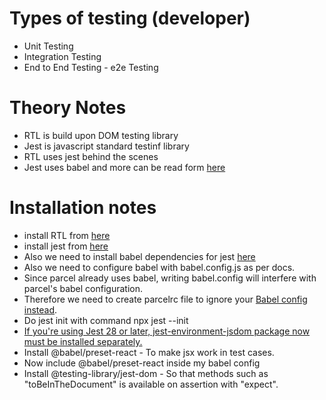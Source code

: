 # Types of testing (developer)

- Unit Testing
- Integration Testing
- End to End Testing - e2e Testing

# Theory Notes

- RTL is build upon DOM testing library
- Jest is javascript standard testinf library
- RTL uses jest behind the scenes
- Jest uses babel and more can be read form [here](https://jestjs.io/)

# Installation notes

- install RTL from [here](https://testing-library.com/docs/react-testing-library/intro/)
- install jest from [here](https://jestjs.io/docs/getting-started)
- Also we need to install babel dependencies for jest [here](https://jestjs.io/docs/getting-started#using-babel)
- Also we need to configure babel with babel.config.js as per docs.
- Since parcel already uses babel, writing babel.config will interfere with parcel's babel configuration.
- Therefore we need to create parcelrc file to ignore your [Babel config instead](https://parceljs.org/languages/javascript/#usage-with-other-tools).
- Do jest init with command npx jest --init
- [If you're using Jest 28 or later, jest-environment-jsdom package now must be installed separately.](https://testing-library.com/docs/react-testing-library/setup#jest-28)
- Install @babel/preset-react - To make jsx work in test cases.
- Now include @babel/preset-react inside my babel config
- Install @testing-library/jest-dom - So that methods such as "toBeInTheDocument" is available on assertion with "expect".

